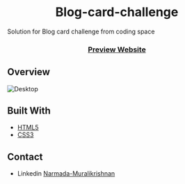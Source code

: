 <h1 align="center">Blog-card-challenge</h1>
<p>Solution for Blog card challenge from coding space</p>

<div align="center">
  <h3>
    <a href="">Preview Website</a>
  </h3>
</div>

## Overview

![Desktop](./design/desktop.png)

## Built With

- [HTML5](#!)
- [CSS3](#!)

## Contact

- Linkedin [Narmada-Muralikrishnan](https://www.linkedin.com/in/narmada-muralikrishnan-0220/)
